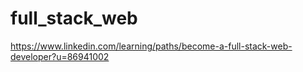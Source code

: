 # full_stack_web
https://www.linkedin.com/learning/paths/become-a-full-stack-web-developer?u=86941002

